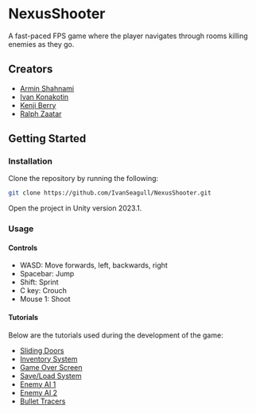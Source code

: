 # NexusShooter

A fast-paced FPS game where the player navigates through rooms killing enemies as they go.

## Creators
- [Armin Shahnami](https://github.com/ashahnami)
- [Ivan Konakotin](https://github.com/IvanSeagull)
- [Kenji Berry](https://github.com/kenji-berry)
- [Ralph Zaatar](https://github.com/Ralphzaatar)

## Getting Started

### Installation

Clone the repository by running the following:

```bash
git clone https://github.com/IvanSeagull/NexusShooter.git
```

Open the project in Unity version 2023.1.

### Usage

#### Controls

- WASD: Move forwards, left, backwards, right
- Spacebar: Jump
- Shift: Sprint
- C key: Crouch
- Mouse 1: Shoot

#### Tutorials
Below are the tutorials used during the development of the game:

- [Sliding Doors](https://youtu.be/cPltQK5LlGE?si=mDqAX2rSS99pg8fU)
- [Inventory System](https://youtu.be/OzvKBW4FvWg?si=wSZqLaPvC1mbBs_p)
- [Game Over Screen](https://youtu.be/K4uOjb5p3Io?si=USxk94azVdRaAEzF)
- [Save/Load System](https://youtu.be/XOjd_qU2Ido?si=hKAH1Iu5TZo8mEgf)
- [Enemy AI 1](https://youtu.be/UjkSFoLxesw?si=8z3S6qyv53YAYlGo)
- [Enemy AI 2](https://youtu.be/rs7xUi9BqjE?si=WKdHhyDokw8RIdD0)
- [Bullet Tracers](https://youtu.be/cI3E7_f74MA?si=ZyySXts5tbupN-tC)
